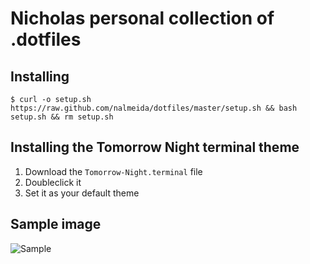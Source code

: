 # Nicholas personal collection of .dotfiles

## Installing

    $ curl -o setup.sh https://raw.github.com/nalmeida/dotfiles/master/setup.sh && bash setup.sh && rm setup.sh

## Installing the Tomorrow Night terminal theme

1. Download the ```Tomorrow-Night.terminal``` file
2. Doubleclick it
3. Set it as your default theme

## Sample image

![Sample](https://raw.github.com/nalmeida/dotfiles/master/sample.png)

